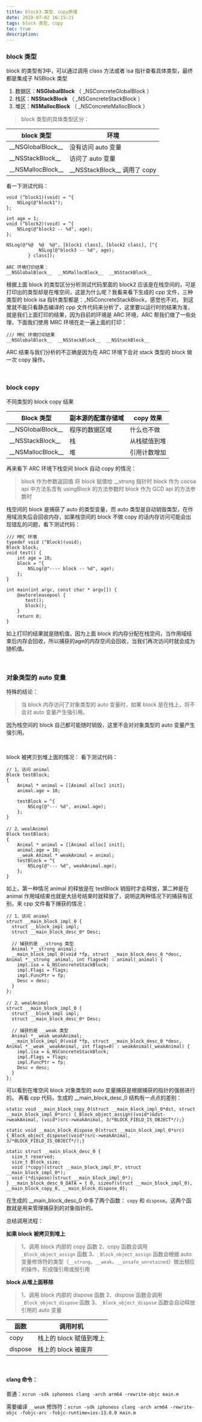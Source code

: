 ```yaml
---
title: block3-类型、copy原理
date: 2020-07-02 16:15:21
tags: block 类型、copy
toc: true
description: 
---
```


### block 类型

block 的类型有3中，可以通过调用 class 方法或者 isa 指针查看具体类型，最终都是集成子 NSBlock 类型

1. 数据区：__NSGlobalBlock__ （ _NSConcreteGlobalBlock ）
2. 栈区：__NSStackBlock__ （ _NSConcreteStackBlock ）
3. 堆区：__NSMallocBlock__ （ _NSConcreteMallocBlock ）

> block 类型的具体类型区分：

block 类型 | 环境
--------- | -----
\_\_NSGlobalBlock\_\_ | 没有访问 auto 变量
\_\_NSStackBlock\_\_ | 访问了 auto 变量
\_\_NSMallocBlock\_\_ | \_\_NSStackBlock\_\_ 调用了 copy

<!-- more -->

看一下测试代码：

```
void (^block1)(void) = ^{
	NSLog(@"block1");
};
        
int age = 1;
void (^block2)(void) = ^{
	NSLog(@"block2 -- %d", age);
};
        
NSLog(@"%@  %@  %@", [block1 class], [block2 class], [^{
            NSLog(@"block3 -- %d", age);
        } class]);
        
ARC 环境打印结果：
__NSGlobalBlock__  __NSMallocBlock__  __NSStackBlock__     
```
根据上面 block 的类型区分分析测试代码里面的 block2 应该是在栈空间的，可是打印出的类型却是在堆空间，这是为什么呢？我看来看下生成的 cpp 文件，三种类型的 block isa 指针类型都是：_NSConcreteStackBlock，感觉也不对。
到这里就不能只看静态编译的 cpp 文件代码来分析了，这里要以运行时的结果为准，就是我们上面打印的结果，因为目前的环境是 ARC 环境，ARC 帮我们做了一些处理，下面我们使用 MRC 环境在走一遍上面的打印：
```
/// MRC 环境打印结果
__NSGlobalBlock__  __NSStackBlock__  __NSStackBlock__
```
ARC 结果与我们分析的不正确是因为在 ARC 环境下会对 stack 类型的 block 做一次 copy 操作。

<br/>

### block copy

不同类型的 block copy 结果

Block 类型 | 副本源的配置存储域 | copy 效果
--------- | ---------------- | --------
\_\_NSGlobalBlock\_\_ | 程序的数据区域 | 什么也不做
\_\_NSStackBlock\_\_ | 栈  | 从栈赋值到堆
\_\_NSMallocBlock\_\_ | 堆 | 引用计数增加

再来看下 ARC 环境下栈空间 block 自动 copy 的情况：

> block 作为参数返回值
> 将 block 赋值给 __strong 指针时
> block 作为 cocoa api 中方法名含有 usingBlock 的方法参数时
> block 作为 GCD api 的方法参数时

栈空间的 block 是捕获了 auto 的类型变量，而 auto 类型是自动销毁类型，在作用域消失后会回收内存，如果栈空间的 block 不做 copy 的话内存访问可能会出现错乱的问题，看下测试代码：

```
/// MRC 环境
typedef void (^Block)(void);
Block block;
void test() {
    int age = 10;
    block = ^{
        NSLog(@"---- block -- %d", age);
    };
}

int main(int argc, const char * argv[]) {
    @autoreleasepool {
       test();
       block();
    }
    return 0;
}
```
如上打印的结果就是随机值，因为上面 block 的内存分配在栈空间，当作用域结束后内存会回收，所以捕获的age的内存空间会回收，当我们再次访问时就会成为随机值。

<br/>

### 对象类型的 auto 变量

特殊的结论：
> 当 block 内存访问了对象类型的 auto 变量时，如果 block 是在栈上，将不会对 auto 变量产生强引用。

因为栈空间的 block 自己都可能随时销毁，这里不会对对象类型的 auto 变量产生强引用。

<br/>

block 被拷贝到堆上面的情况：
看下测试代码：

```
// 1、访问 animal
Block testBlock;
{
	Animal * animal = [[Animal alloc] init];
	animal.age = 10;
	
	testBlock = ^{
		NSLog(@"--- %d", animal.age);
	};
}

// 2、wealAnimal
Block testBlock;
{
	Animal * animal = [[Animal alloc] init];
	animal.age = 10;
	__weak Animal * weakAnimal = animal;
	testBlock = ^{
		NSLog(@"--- %d", weakAnimal.age);
	};
}
```

如上，第一种情况 animal 的释放是在 testBlock 销毁时才会释放，第二种是在 animal 作用域结束也就是大括号结束时就释放了，说明这两种情况下的捕获有区别，来 cpp 文件看下捕获的情况：

```
// 1、访问 animal
struct __main_block_impl_0 {
  struct __block_impl impl;
  struct __main_block_desc_0* Desc;
  
  // 捕获的是 __strong 类型
  Animal *__strong animal;
  __main_block_impl_0(void *fp, struct __main_block_desc_0 *desc, Animal *__strong _animal, int flags=0) : animal(_animal) {
    impl.isa = &_NSConcreteStackBlock;
    impl.Flags = flags;
    impl.FuncPtr = fp;
    Desc = desc;
  }
};

// 2、wealAnimal
struct __main_block_impl_0 {
  struct __block_impl impl;
  struct __main_block_desc_0* Desc;   
  
  // 捕获的是 __weak 类型
  Animal *__weak weakAnimal;
  __main_block_impl_0(void *fp, struct __main_block_desc_0 *desc, Animal *__weak _weakAnimal, int flags=0) : weakAnimal(_weakAnimal) {
    impl.isa = &_NSConcreteStackBlock;
    impl.Flags = flags;
    impl.FuncPtr = fp;
    Desc = desc;
  }
};
```
可以看到在堆空间 block 对象类型的 auto 变量捕获是根据捕获的指针的强弱进行的。
再看 cpp 代码，生成的 __main_block_desc_0 结构有一点点的差别：

```
static void __main_block_copy_0(struct __main_block_impl_0*dst, struct __main_block_impl_0*src) {_Block_object_assign((void*)&dst->weakAnimal, (void*)src->weakAnimal, 3/*BLOCK_FIELD_IS_OBJECT*/);}

static void __main_block_dispose_0(struct __main_block_impl_0*src) {_Block_object_dispose((void*)src->weakAnimal, 3/*BLOCK_FIELD_IS_OBJECT*/);}

static struct __main_block_desc_0 {
  size_t reserved;
  size_t Block_size;
  void (*copy)(struct __main_block_impl_0*, struct __main_block_impl_0*);
  void (*dispose)(struct __main_block_impl_0*);
} __main_block_desc_0_DATA = { 0, sizeof(struct __main_block_impl_0), __main_block_copy_0, __main_block_dispose_0};
```
在生成的  __main_block_desc_0 中多了两个函数： `copy` 和 `dispose`。这两个函数就是用来管理捕获到的对象指针的。

总结调用流程：

**如果 block 被拷贝到堆上**
> 1、调用 block 内部的 copy 函数
> 2、copy 函数会调用 `_Block_object_assign` 函数
> 3、`_Block_object_assign` 函数会根据 auto 变量修饰符的类型（`__strong`、`__weak`、`__unsafe_unretained`）做出相应的操作，形成强引用或弱引用

**block 从堆上面移除**
> 1、调用 block 内部的 dispose 函数
> 2、dispose 函数会调用 `_Block_object_dispose` 函数
> 3、`_Block_object_dispose` 函数会自动释放引用的 auto 变量

函数 | 调用时机
--- | ---
copy | 栈上的 block 赋值到堆上
dispose | 栈上的 block 被废弃


<br/>

#### clang 命令：
普通：`xcrun -sdk iphoneos clang -arch arm64 -rewrite-objc main.m`

需要编译 `__weak` 修饰符：`xcrun -sdk iphoneos clang -arch arm64 -rewrite-objc -fobjc-arc -fobjc-runtime=ios-13.0.0 main.m`







